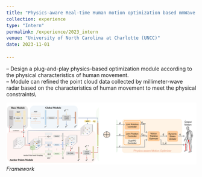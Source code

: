 ```yaml
---
title: "Physics-aware Real-time Human motion optimization based mmWave Radar device"
collection: experience
type: "Intern"
permalink: /experience/2023_intern
venue: "University of North Carolina at Charlotte (UNCC)"
date: 2023-11-01

---
```


– Design a plug-and-play physics-based optimization module according to the physical characteristics of human movement.\
– Module can refined the point cloud data collected by millimeter-wave radar based on the characteristics of human movement to meet the physical constraints\

![physics-aware](../images/optim.png)\
*Framework*

